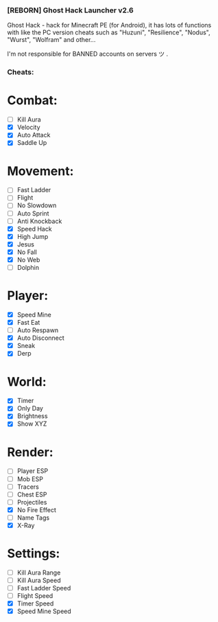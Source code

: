 ### [REBORN] Ghost Hack Launcher v2.6

Ghost Hack - hack for Minecraft PE (for Android), it has lots of functions with like the PC version cheats such as "Huzuni", "Resilience", "Nodus", "Wurst", "Wolfram" and other...

I'm not responsible for BANNED accounts on servers ツ  .

### Cheats:

# Combat:
- [ ] Kill Aura
- [x] Velocity
- [x] Auto Attack
- [x] Saddle Up

# Movement:
- [ ] Fast Ladder
- [ ] Flight
- [ ] No Slowdown
- [ ] Auto Sprint
- [ ] Anti Knockback
- [x] Speed Hack
- [x] High Jump
- [x] Jesus
- [x] No Fall
- [x] No Web
- [ ] Dolphin

# Player:
- [x] Speed Mine
- [x] Fast Eat
- [ ] Auto Respawn
- [x] Auto Disconnect
- [x] Sneak
- [x] Derp

# World:
- [x] Timer
- [x] Only Day
- [x] Brightness
- [x] Show XYZ

# Render:
- [ ] Player ESP
- [ ] Mob ESP
- [ ] Tracers
- [ ] Chest ESP
- [ ] Projectiles
- [x] No Fire Effect
- [ ] Name Tags
- [x] X-Ray

# Settings:
- [ ] Kill Aura Range
- [ ] Kill Aura Speed
- [ ] Fast Ladder Speed
- [ ] Flight Speed
- [x] Timer Speed
- [x] Speed Mine Speed
